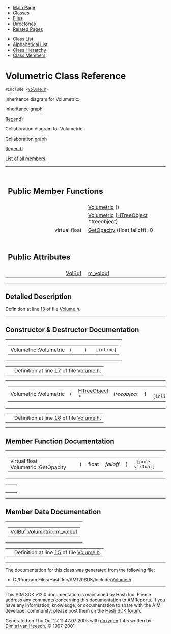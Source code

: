 <div class="tabs">

- [Main Page](index.md)
- <span id="current">[Classes](annotated.md)</span>
- [Files](files.md)
- [Directories](dirs.md)
- [Related Pages](pages.md)

</div>

<div class="tabs">

- [Class List](annotated.md)
- [Alphabetical List](classes.md)
- [Class Hierarchy](hierarchy.md)
- [Class Members](functions.md)

</div>

# Volumetric Class Reference

`#include <`<a href="Volume_8h-source.md" class="el"><code>Volume.h</code></a>`>`

Inheritance diagram for Volumetric:

<span class="image placeholder" original-image-src="classVolumetric__inherit__graph.gif" original-image-title="" border="0" usemap="#Volumetric__inherit__map">Inheritance graph</span>

\[[legend](graph_legend.md)\]

Collaboration diagram for Volumetric:

<span class="image placeholder" original-image-src="classVolumetric__coll__graph.gif" original-image-title="" border="0" usemap="#Volumetric__coll__map">Collaboration graph</span>

\[[legend](graph_legend.md)\]

[List of all members.](classVolumetric-members.md)

<table data-border="0" data-cellpadding="0" data-cellspacing="0">
<colgroup>
<col style="width: 50%" />
<col style="width: 50%" />
</colgroup>
<tbody>
<tr>
<td></td>
<td></td>
</tr>
<tr>
<td colspan="2"><br />
&#10;<h2 id="public-member-functions">Public Member Functions</h2></td>
</tr>
<tr>
<td class="memItemLeft" style="text-align: right;" data-nowrap="" data-valign="top"> </td>
<td class="memItemRight" data-valign="bottom"><a href="classVolumetric.md#5f7aec412f62c5c28335e74b4f3f5116" class="el">Volumetric</a> ()</td>
</tr>
<tr>
<td class="memItemLeft" style="text-align: right;" data-nowrap="" data-valign="top"> </td>
<td class="memItemRight" data-valign="bottom"><a href="classVolumetric.md#8227650232b77082726be98031b54802" class="el">Volumetric</a> (<a href="classHTreeObject.md" class="el">HTreeObject</a> *treeobject)</td>
</tr>
<tr>
<td class="memItemLeft" style="text-align: right;" data-nowrap="" data-valign="top">virtual float </td>
<td class="memItemRight" data-valign="bottom"><a href="classVolumetric.md#a27bb6e2aba4c6257191578a18845e87" class="el">GetOpacity</a> (float falloff)=0</td>
</tr>
<tr>
<td colspan="2"><br />
&#10;<h2 id="public-attributes">Public Attributes</h2></td>
</tr>
<tr>
<td class="memItemLeft" style="text-align: right;" data-nowrap="" data-valign="top"><a href="classVolBuf.md" class="el">VolBuf</a> </td>
<td class="memItemRight" data-valign="bottom"><a href="classVolumetric.md#0a09314420a7327c1c623d60480d6cd3" class="el">m_volbuf</a></td>
</tr>
</tbody>
</table>

------------------------------------------------------------------------

<span id="_details"></span>

## Detailed Description

Definition at line <a href="Volume_8h-source.md#l00013" class="el">13</a> of file <a href="Volume_8h-source.md" class="el">Volume.h</a>.

------------------------------------------------------------------------

## Constructor & Destructor Documentation

<span id="5f7aec412f62c5c28335e74b4f3f5116" class="anchor"></span>

<table class="mdTable" data-cellpadding="2" data-cellspacing="0">
<colgroup>
<col style="width: 100%" />
</colgroup>
<tbody>
<tr>
<td class="mdRow"><table data-cellpadding="0" data-cellspacing="0" data-border="0">
<tbody>
<tr>
<td class="md" data-nowrap="" data-valign="top">Volumetric::Volumetric</td>
<td class="md" data-valign="top">( </td>
<td class="mdname1" data-valign="top" data-nowrap=""></td>
<td class="md" data-valign="top"> ) </td>
<td class="md" data-nowrap=""><code> [inline]</code></td>
</tr>
</tbody>
</table></td>
</tr>
</tbody>
</table>

|  |  |
|----|----|
|   | Definition at line <a href="Volume_8h-source.md#l00017" class="el">17</a> of file <a href="Volume_8h-source.md" class="el">Volume.h</a>. |

<span id="8227650232b77082726be98031b54802" class="anchor"></span>

<table class="mdTable" data-cellpadding="2" data-cellspacing="0">
<colgroup>
<col style="width: 100%" />
</colgroup>
<tbody>
<tr>
<td class="mdRow"><table data-cellpadding="0" data-cellspacing="0" data-border="0">
<tbody>
<tr>
<td class="md" data-nowrap="" data-valign="top">Volumetric::Volumetric</td>
<td class="md" data-valign="top">( </td>
<td class="md" data-nowrap="" data-valign="top"><a href="classHTreeObject.md" class="el">HTreeObject</a> * </td>
<td class="mdname1" data-valign="top" data-nowrap=""><em>treeobject</em></td>
<td class="md" data-valign="top"> ) </td>
<td class="md" data-nowrap=""><code> [inline]</code></td>
</tr>
</tbody>
</table></td>
</tr>
</tbody>
</table>

|  |  |
|----|----|
|   | Definition at line <a href="Volume_8h-source.md#l00018" class="el">18</a> of file <a href="Volume_8h-source.md" class="el">Volume.h</a>. |

------------------------------------------------------------------------

## Member Function Documentation

<span id="a27bb6e2aba4c6257191578a18845e87" class="anchor"></span>

<table class="mdTable" data-cellpadding="2" data-cellspacing="0">
<colgroup>
<col style="width: 100%" />
</colgroup>
<tbody>
<tr>
<td class="mdRow"><table data-cellpadding="0" data-cellspacing="0" data-border="0">
<tbody>
<tr>
<td class="md" data-nowrap="" data-valign="top">virtual float Volumetric::GetOpacity</td>
<td class="md" data-valign="top">( </td>
<td class="md" data-nowrap="" data-valign="top">float </td>
<td class="mdname1" data-valign="top" data-nowrap=""><em>falloff</em></td>
<td class="md" data-valign="top"> ) </td>
<td class="md" data-nowrap=""><code> [pure virtual]</code></td>
</tr>
</tbody>
</table></td>
</tr>
</tbody>
</table>

|     |     |
|-----|-----|
|     |     |

------------------------------------------------------------------------

## Member Data Documentation

<span id="0a09314420a7327c1c623d60480d6cd3" class="anchor"></span>

<table class="mdTable" data-cellpadding="2" data-cellspacing="0">
<colgroup>
<col style="width: 100%" />
</colgroup>
<tbody>
<tr>
<td class="mdRow"><table data-cellpadding="0" data-cellspacing="0" data-border="0">
<tbody>
<tr>
<td class="md" data-nowrap="" data-valign="top"><a href="classVolBuf.md" class="el">VolBuf</a> <a href="classVolumetric.md#0a09314420a7327c1c623d60480d6cd3" class="el">Volumetric::m_volbuf</a></td>
</tr>
</tbody>
</table></td>
</tr>
</tbody>
</table>

|  |  |
|----|----|
|   | Definition at line <a href="Volume_8h-source.md#l00015" class="el">15</a> of file <a href="Volume_8h-source.md" class="el">Volume.h</a>. |

------------------------------------------------------------------------

The documentation for this class was generated from the following file:

- C:/Program Files/Hash Inc/AM120SDK/Include/<a href="Volume_8h-source.md" class="el">Volume.h</a>

------------------------------------------------------------------------

<span class="small">This A:M SDK v12.0 documentation is maintained by Hash Inc. Please address any comments concerning this documentation to [AMReports](http://www.hash.com/reports). If you have any information, knowledge, or documentation to share with the A:M developer community, please post them on the [Hash SDK forum](http://www.hash.com/forums/index.php?showforum=11).</span>

Generated on Thu Oct 27 11:47:07 2005 with [<span class="image placeholder" original-image-src="doxygen.png" original-image-title="" height="45" width="100" align="middle" border="0">doxygen</span>](http://www.doxygen.org/index.html) 1.4.5 written by [Dimitri van Heesch](mailto:dimitri@stack.nl), © 1997-2001
